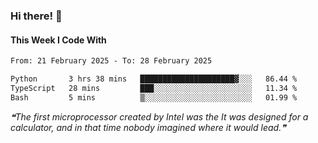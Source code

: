 ### Hi there! 👋

#### This Week I Code With
<!--START_SECTION:waka-->

```txt
From: 21 February 2025 - To: 28 February 2025

Python       3 hrs 38 mins   █████████████████████▓░░░   86.44 %
TypeScript   28 mins         ███░░░░░░░░░░░░░░░░░░░░░░   11.34 %
Bash         5 mins          ▒░░░░░░░░░░░░░░░░░░░░░░░░   01.99 %
```

<!--END_SECTION:waka-->

<!--STARTS_HERE_QUOTE_README-->
<i>❝The first microprocessor created by Intel was the It was designed for a calculator, and in that time nobody imagined where it would lead.❞</i>
<!--ENDS_HERE_QUOTE_README-->
